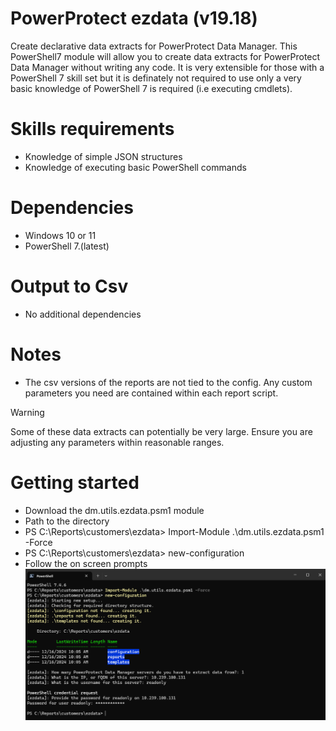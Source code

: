 # PowerProtect ezdata (v19.18)
Create declarative data extracts for PowerProtect Data Manager. This PowerShell7 module will allow you to create data extracts for PowerProtect Data Manager without writing any code. It is very extensible for those with a PowerShell 7 skill set but it is definately not required to use only a very basic knowledge of PowerShell 7 is required (i.e executing cmdlets). 

# Skills requirements
- Knowledge of simple JSON structures
- Knowledge of executing basic PowerShell commands

# Dependencies
- Windows 10 or 11
- PowerShell 7.(latest)

# Output to Csv
- No additional dependencies

# Notes
- The csv versions of the reports are not tied to the config. Any custom parameters you need are contained within each report script.

> [!WARNING]
> Some of these data extracts can potentially be very large. Ensure you are adjusting any parameters within reasonable ranges.

# Getting started
- Download the dm.utils.ezdata.psm1 module
- Path to the directory
- PS C:\Reports\customers\ezdata> Import-Module .\dm.utils.ezdata.psm1 -Force
- PS C:\Reports\customers\ezdata> new-configuration
- Follow the on screen prompts
![NewConfiguration](/Assets/new-configuration.png)